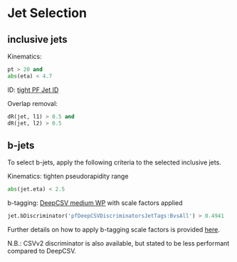 # Jet Selection

## inclusive jets

Kinematics:

```python
pt > 20 and
abs(eta) < 4.7
```

ID: [tight PF Jet ID](https://twiki.cern.ch/twiki/bin/view/CMS/JetID13TeVRun2017#Preliminary_Recommendations_for)

Overlap removal:

```python
dR(jet, l1) > 0.5 and
dR(jet, l2) > 0.5
```

## b-jets

To select b-jets, apply the following criteria to the selected inclusive jets.

Kinematics: tighten pseudorapidity range

```python
abs(jet.eta) < 2.5
```

b-tagging: [DeepCSV medium WP](https://twiki.cern.ch/twiki/bin/viewauth/CMS/BtagRecommendation94X) with scale factors applied

```python
jet.bDiscriminator('pfDeepCSVDiscriminatorsJetTags:BvsAll') > 0.4941
```

Further details on how to apply b-tagging scale factors is provided [here](mc_corrections.md#b-tagging-scale-factors).


N.B.: CSVv2 discriminator is also available, but stated to be less performant compared to DeepCSV.
